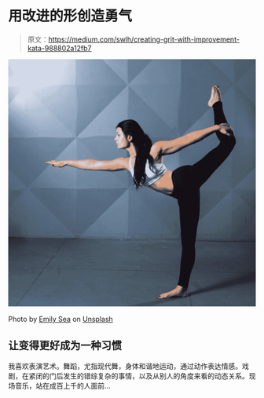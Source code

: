 # 用改进的形创造勇气

> 原文：<https://medium.com/swlh/creating-grit-with-improvement-kata-988802a12fb7>

![](img/490c6d165266d5e626c151912e93a8b0.png)

Photo by [Emily Sea](https://unsplash.com/@emilysea?utm_source=unsplash&utm_medium=referral&utm_content=creditCopyText) on [Unsplash](https://unsplash.com/search/photos/dance-practice?utm_source=unsplash&utm_medium=referral&utm_content=creditCopyText)

## 让变得更好成为一种习惯

我喜欢表演艺术。舞蹈，尤指现代舞，身体和谐地运动，通过动作表达情感。戏剧，在紧闭的门后发生的错综复杂的事情，以及从别人的角度来看的动态关系。现场音乐，站在成百上千的人面前…